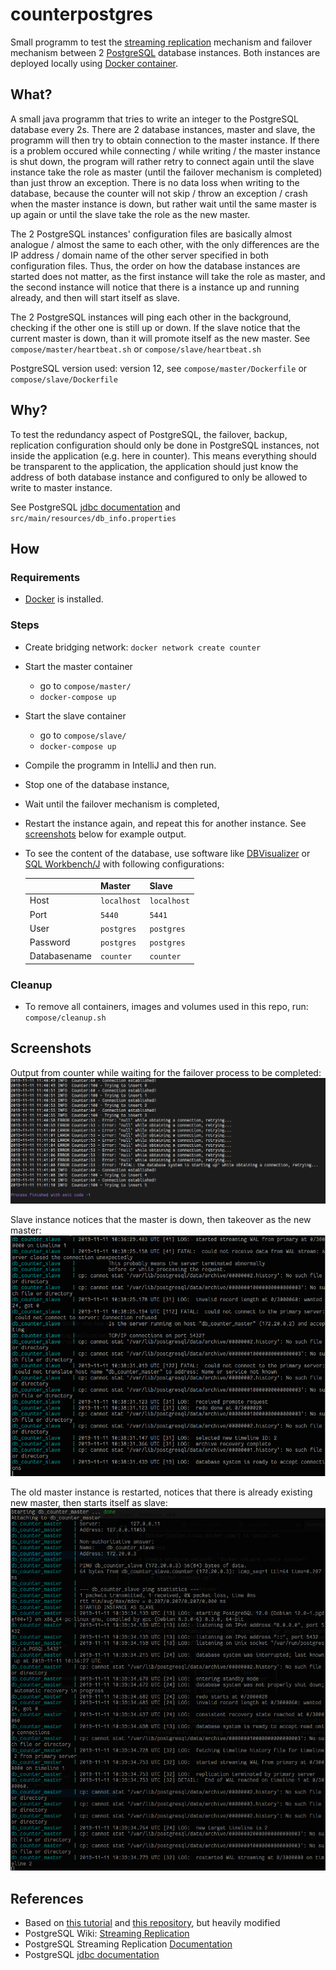 # counterpostgres

Small programm to test the [streaming replication](https://wiki.postgresql.org/wiki/Streaming_Replication) mechanism and failover mechanism between 2 [PostgreSQL](https://www.postgresql.org/) database instances.
Both instances are deployed locally using [Docker container](https://hub.docker.com/_/postgres).


## What?

A small java programm that tries to write an integer to the PostgreSQL database every 2s.
There are 2 database instances, master and slave, the programm will then try to obtain connection to the master instance.
If there is a problem occured while connecting / while writing / the master instance is shut down, the program will rather retry to connect again until the slave instance take the role as master (until the failover mechanism is completed) than just throw an exception.
There is no data loss when writing to the database, because the counter will not skip / throw an exception / crash when the master instance is down, but rather wait until the same master is up again or until the slave take the role as the new master.

The 2 PostgreSQL instances' configuration files are basically almost analogue / almost the same to each other, with the only differences are the IP address / domain name of the other server specified in both configuration files.
Thus, the order on how the database instances are started does not matter, as the first instance will take the role as master, and the second instance will notice that there is a instance up and running already, and then will start itself as slave.

The 2 PostgreSQL instances will ping each other in the background, checking if the other one is still up or down.
If the slave notice that the current master is down, than it will promote itself as the new master.
See `compose/master/heartbeat.sh` or `compose/slave/heartbeat.sh`

PostgreSQL version used: version 12, see `compose/master/Dockerfile` or `compose/slave/Dockerfile`


## Why?

To test the redundancy aspect of PostgreSQL, the failover, backup, replication configuration should only be done in PostgreSQL instances, not inside the application (e.g. here in counter).
This means everything should be transparent to the application, the application should just know the address of both database instance and configured to only be allowed to write to master instance.

See PostgreSQL [jdbc documentation](https://jdbc.postgresql.org/documentation/head/connect.html) and `src/main/resources/db_info.properties`

## How

### Requirements

* [Docker](https://www.docker.com/) is installed.

### Steps

* Create bridging network: `docker network create counter`
* Start the master container
	* go to `compose/master/`
	* `docker-compose up`

* Start the slave container
	* go to `compose/slave/`
	* `docker-compose up`

* Compile the programm in IntelliJ and then run.
* Stop one of the database instance,
* Wait until the failover mechanism is completed,
* Restart the instance again, and repeat this for another instance. See [screenshots](#screenshots) below for example output.
* To see the content of the database, use software like [DBVisualizer](https://www.dbvis.com/) or [SQL Workbench/J](https://www.sql-workbench.eu/) with following configurations:

	|              | Master      | Slave       |
	|--------------|-------------|-------------|
	| Host         | `localhost` | `localhost` |
	| Port         | `5440`      | `5441`      |
	| User         | `postgres`  | `postgres`  |
	| Password     | `postgres`  | `postgres`  |
	| Databasename | `counter`   | `counter`   |


### Cleanup

* To remove all containers, images and volumes used in this repo, run: `compose/cleanup.sh`


## Screenshots

Output from counter while waiting for the failover process to be completed:
![counterwait](images/counterwait.PNG)

Slave instance notices that the master is down, then takeover as the new master:
![slavetakeover](images/slavetakeover.PNG)

The old master instance is restarted, notices that there is already existing new master, then starts itself as slave:
![follownewmaster](images/follownewmaster.PNG)


## References

- Based on [this tutorial](https://medium.com/@2hamed/replicating-postgres-inside-docker-the-how-to-3244dc2305be) and [this repository](https://github.com/2hamed/docker-pg-replication), but heavily modified
- PostgreSQL Wiki: [Streaming Replication](https://wiki.postgresql.org/wiki/Streaming_Replication)
- PostgreSQL Streaming Replication [Documentation](https://www.postgresql.org/docs/current/warm-standby.html)
- PostgreSQL [jdbc documentation](https://jdbc.postgresql.org/documentation/head/connect.html)
